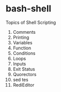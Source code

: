 # bash-shell

Topics of Shell Scripting

1. Comments
2. Printing
3. Variables
4. Function
5. Conditions
6. Loops
7. Inputs
8. Exit Status
9. Quorectors
11. sed tes
10. RediEditor